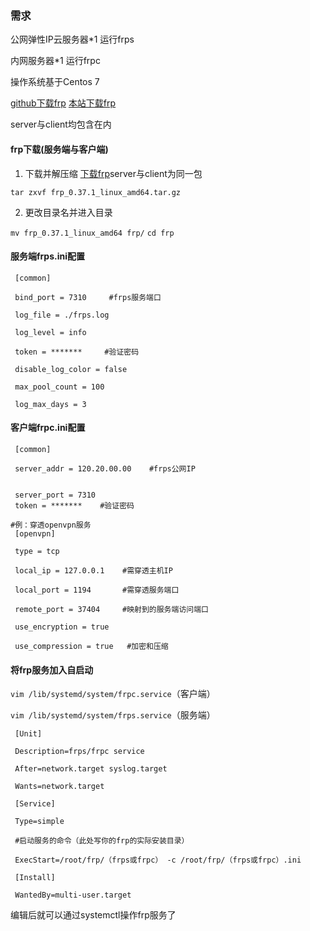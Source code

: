 ###  需求
公网弹性IP云服务器*1  运行frps

内网服务器*1         运行frpc

操作系统基于Centos 7

[github下载frp](https://github.com/fatedier/frp/releases)
[本站下载frp](https://xiebo.fun/tools/frp_0.43.0_linux_amd64.tar.gz)


server与client均包含在内
#### frp下载(服务端与客户端)

1. 下载并解压缩
[下载frp](https://github.com/fatedier/frp/releases)server与client为同一包

 `tar zxvf frp_0.37.1_linux_amd64.tar.gz `

2. 更改目录名并进入目录

` mv frp_0.37.1_linux_amd64 frp/ `
` cd frp `

#### 服务端frps.ini配置
```
 [common] 

 bind_port = 7310     #frps服务端口 

 log_file = ./frps.log 

 log_level = info 

 token = *******     #验证密码 

 disable_log_color = false 

 max_pool_count = 100 

 log_max_days = 3 
```
#### 客户端frpc.ini配置
```
 [common] 

 server_addr = 120.20.00.00    #frps公网IP 


 server_port = 7310 
 token = *******    #验证密码 

#例：穿透openvpn服务
 [openvpn] 

 type = tcp 

 local_ip = 127.0.0.1    #需穿透主机IP   

 local_port = 1194       #需穿透服务端口 

 remote_port = 37404     #映射到的服务端访问端口 

 use_encryption = true    

 use_compression = true   #加密和压缩 
 ```

####   将frp服务加入自启动

 `vim /lib/systemd/system/frpc.service`（客户端） 

 `vim /lib/systemd/system/frps.service`（服务端） 
```
 [Unit] 

 Description=frps/frpc service 

 After=network.target syslog.target 

 Wants=network.target 

 [Service] 

 Type=simple 

 #启动服务的命令（此处写你的frp的实际安装目录） 

 ExecStart=/root/frp/（frps或frpc） -c /root/frp/（frps或frpc）.ini 

 [Install] 

 WantedBy=multi-user.target 
```
编辑后就可以通过systemctl操作frp服务了